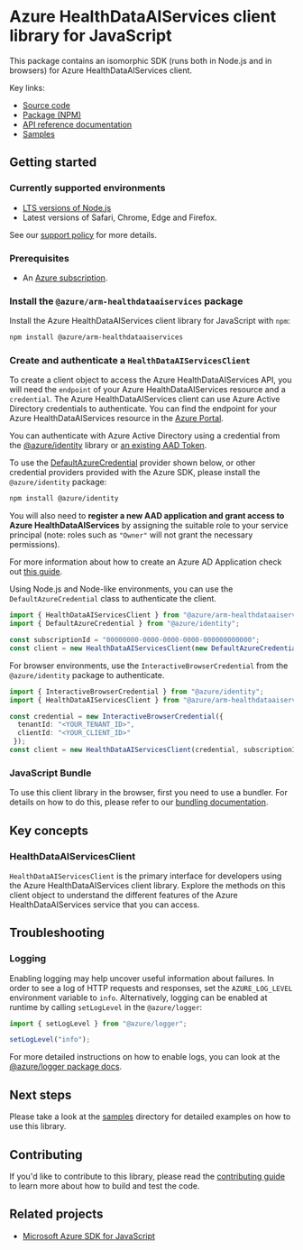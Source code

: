# Azure HealthDataAIServices client library for JavaScript

This package contains an isomorphic SDK (runs both in Node.js and in browsers) for Azure HealthDataAIServices client.



Key links:

- [Source code](https://github.com/Azure/azure-sdk-for-js/tree/main/sdk/healthdataaiservices/arm-healthdataaiservices)
- [Package (NPM)](https://www.npmjs.com/package/@azure/arm-healthdataaiservices)
- [API reference documentation](https://learn.microsoft.com/javascript/api/@azure/arm-healthdataaiservices?view=azure-node-preview)
- [Samples](https://github.com/Azure/azure-sdk-for-js/tree/main/sdk/healthdataaiservices/arm-healthdataaiservices/samples)

## Getting started

### Currently supported environments

- [LTS versions of Node.js](https://github.com/nodejs/release#release-schedule)
- Latest versions of Safari, Chrome, Edge and Firefox.

See our [support policy](https://github.com/Azure/azure-sdk-for-js/blob/main/SUPPORT.md) for more details.

### Prerequisites

- An [Azure subscription][azure_sub].

### Install the `@azure/arm-healthdataaiservices` package

Install the Azure HealthDataAIServices client library for JavaScript with `npm`:

```bash
npm install @azure/arm-healthdataaiservices
```

### Create and authenticate a `HealthDataAIServicesClient`

To create a client object to access the Azure HealthDataAIServices API, you will need the `endpoint` of your Azure HealthDataAIServices resource and a `credential`. The Azure HealthDataAIServices client can use Azure Active Directory credentials to authenticate.
You can find the endpoint for your Azure HealthDataAIServices resource in the [Azure Portal][azure_portal].

You can authenticate with Azure Active Directory using a credential from the [@azure/identity][azure_identity] library or [an existing AAD Token](https://github.com/Azure/azure-sdk-for-js/blob/master/sdk/identity/identity/samples/AzureIdentityExamples.md#authenticating-with-a-pre-fetched-access-token).

To use the [DefaultAzureCredential][defaultazurecredential] provider shown below, or other credential providers provided with the Azure SDK, please install the `@azure/identity` package:

```bash
npm install @azure/identity
```

You will also need to **register a new AAD application and grant access to Azure HealthDataAIServices** by assigning the suitable role to your service principal (note: roles such as `"Owner"` will not grant the necessary permissions).

For more information about how to create an Azure AD Application check out [this guide](https://learn.microsoft.com/azure/active-directory/develop/howto-create-service-principal-portal).

Using Node.js and Node-like environments, you can use the `DefaultAzureCredential` class to authenticate the client.

```ts snippet:ReadmeSampleCreateClient_Node
import { HealthDataAIServicesClient } from "@azure/arm-healthdataaiservices";
import { DefaultAzureCredential } from "@azure/identity";

const subscriptionId = "00000000-0000-0000-0000-000000000000";
const client = new HealthDataAIServicesClient(new DefaultAzureCredential(), subscriptionId);
```

For browser environments, use the `InteractiveBrowserCredential` from the `@azure/identity` package to authenticate.

```ts snippet:ReadmeSampleCreateClient_Browser
import { InteractiveBrowserCredential } from "@azure/identity";
import { HealthDataAIServicesClient } from "@azure/arm-healthdataaiservices";

const credential = new InteractiveBrowserCredential({
  tenantId: "<YOUR_TENANT_ID>",
  clientId: "<YOUR_CLIENT_ID>"
 });
const client = new HealthDataAIServicesClient(credential, subscriptionId);
```


### JavaScript Bundle
To use this client library in the browser, first you need to use a bundler. For details on how to do this, please refer to our [bundling documentation](https://aka.ms/AzureSDKBundling).

## Key concepts

### HealthDataAIServicesClient

`HealthDataAIServicesClient` is the primary interface for developers using the Azure HealthDataAIServices client library. Explore the methods on this client object to understand the different features of the Azure HealthDataAIServices service that you can access.

## Troubleshooting

### Logging

Enabling logging may help uncover useful information about failures. In order to see a log of HTTP requests and responses, set the `AZURE_LOG_LEVEL` environment variable to `info`. Alternatively, logging can be enabled at runtime by calling `setLogLevel` in the `@azure/logger`:

```ts snippet:SetLogLevel
import { setLogLevel } from "@azure/logger";

setLogLevel("info");
```

For more detailed instructions on how to enable logs, you can look at the [@azure/logger package docs](https://github.com/Azure/azure-sdk-for-js/tree/main/sdk/core/logger).

## Next steps

Please take a look at the [samples](https://github.com/Azure/azure-sdk-for-js/tree/main/sdk/healthdataaiservices/arm-healthdataaiservices/samples) directory for detailed examples on how to use this library.

## Contributing

If you'd like to contribute to this library, please read the [contributing guide](https://github.com/Azure/azure-sdk-for-js/blob/main/CONTRIBUTING.md) to learn more about how to build and test the code.

## Related projects

- [Microsoft Azure SDK for JavaScript](https://github.com/Azure/azure-sdk-for-js)

[azure_sub]: https://azure.microsoft.com/free/
[azure_portal]: https://portal.azure.com
[azure_identity]: https://github.com/Azure/azure-sdk-for-js/tree/main/sdk/identity/identity
[defaultazurecredential]: https://github.com/Azure/azure-sdk-for-js/tree/main/sdk/identity/identity#defaultazurecredential
